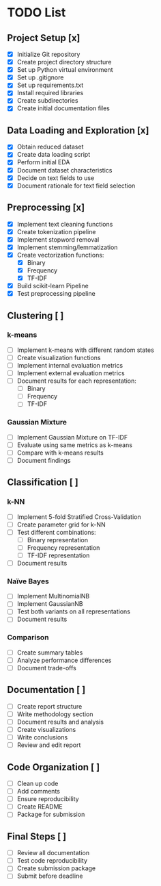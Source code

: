 # TODO List

## Project Setup [x]
- [x] Initialize Git repository
- [x] Create project directory structure
- [x] Set up Python virtual environment
- [x] Set up .gitignore
- [x] Set up requirements.txt
- [x] Install required libraries
- [x] Create subdirectories
- [x] Create initial documentation files

## Data Loading and Exploration [x]
- [x] Obtain reduced dataset
- [x] Create data loading script
- [x] Perform initial EDA
- [x] Document dataset characteristics
- [x] Decide on text fields to use
- [x] Document rationale for text field selection

## Preprocessing [x]
- [x] Implement text cleaning functions
- [x] Create tokenization pipeline
- [x] Implement stopword removal
- [x] Implement stemming/lemmatization
- [x] Create vectorization functions:
  - [x] Binary
  - [x] Frequency
  - [x] TF-IDF
- [x] Build scikit-learn Pipeline
- [x] Test preprocessing pipeline

## Clustering [ ]
### k-means
- [ ] Implement k-means with different random states
- [ ] Create visualization functions
- [ ] Implement internal evaluation metrics
- [ ] Implement external evaluation metrics
- [ ] Document results for each representation:
  - [ ] Binary
  - [ ] Frequency
  - [ ] TF-IDF

### Gaussian Mixture
- [ ] Implement Gaussian Mixture on TF-IDF
- [ ] Evaluate using same metrics as k-means
- [ ] Compare with k-means results
- [ ] Document findings

## Classification [ ]
### k-NN
- [ ] Implement 5-fold Stratified Cross-Validation
- [ ] Create parameter grid for k-NN
- [ ] Test different combinations:
  - [ ] Binary representation
  - [ ] Frequency representation
  - [ ] TF-IDF representation
- [ ] Document results

### Naïve Bayes
- [ ] Implement MultinomialNB
- [ ] Implement GaussianNB
- [ ] Test both variants on all representations
- [ ] Document results

### Comparison
- [ ] Create summary tables
- [ ] Analyze performance differences
- [ ] Document trade-offs

## Documentation [ ]
- [ ] Create report structure
- [ ] Write methodology section
- [ ] Document results and analysis
- [ ] Create visualizations
- [ ] Write conclusions
- [ ] Review and edit report

## Code Organization [ ]
- [ ] Clean up code
- [ ] Add comments
- [ ] Ensure reproducibility
- [ ] Create README
- [ ] Package for submission

## Final Steps [ ]
- [ ] Review all documentation
- [ ] Test code reproducibility
- [ ] Create submission package
- [ ] Submit before deadline 